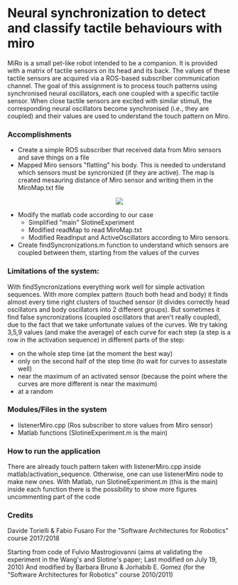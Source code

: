 # Neural synchronization to detect and classify tactile behaviours with miro

MiRo is a small pet-like robot intended to be a companion. It is provided with a matrix	of tactile sensors on its head and its back. 
The values of these tactile sensors are acquired via a ROS-based subscriber communication	channel. The goal of this	assignment is to process touch patterns	using synchronised neural oscillators, each	one	coupled	with a specific tactile sensor.
When close tactile sensors are excited with	similar	stimuli, the corresponding neural oscillators become synchronised (i.e., they are	coupled) and their values are used to understand the touch pattern on Miro.

### Accomplishments
- Create a simple ROS subscriber that received data from Miro sensors and save things on a file
- Mapped Miro sensors "flatting" his body. This is needed to understand which sensors must be syncronized (if they are active). The map is created mesauring distance of Miro sensor and writing them in the MiroMap.txt file
<p align="center"> 
<img src="https://user-images.githubusercontent.com/26459008/36688969-5b54e87a-1b2e-11e8-932a-54776562864f.jpg">
</p>

- Modify the matlab code according to our case 
  - Simplified "main" SlotineExperiment
  - Modified readMap to read MiroMap.txt
  - Modified ReadInput and ActiveOscillators according to Miro sensors.
- Create findSyncronizations.m function to understand which sensors are coupled between them, starting from the values of the curves


### Limitations of the system:
With findSyncronizations everything work well for simple activation sequences.
With more complex pattern (touch both head and body) it finds almost every time right clusters of touched sensor (it divides 		correctly head oscillators and body oscillators into 2 different groups). But sometimes it find false syncronizations (coupled 		oscillators that aren't really coupled), due to the fact that we take unfortunate values of the curves.
We try taking 3,5,9 values (and make the average) of each curve for each step (a step is a row in the activation sequence) in 		different parts of the step:
- on the whole step time (at the moment the best way)
- only on the second half of the step time (to wait for curves to assestate well)
- near the maximum of an activated sensor (because the point where the curves are more different is near the maximum)
- at a random 
 

### Modules/Files in the system
- listenerMiro.cpp (Ros subscriber to store values from Miro sensor)
- Matlab functions (SlotineExperiment.m is the main)

 
### How to run the application
There are already touch pattern taken with listenerMiro.cpp inside matlab/activation_sequence. Otherwise, one can use listenerMiro node to make new ones.
With Matlab, run SlotineExperiment.m (this is the main) inside each function there is the possibility to show more figures uncommenting part of the code


### Credits 
Davide Torielli & Fabio Fusaro For the "Software Architectures for Robotics" course 2017/2018

Starting from code of Fulvio Mastrogiovanni (aims at validating the experiment in the Wang's and Slotine's paper; Last modified on July 19, 2010)
And modified by Barbara Bruno & Jorhabib E. Gomez (for the "Software Architectures for Robotics" course 2010/2011)
